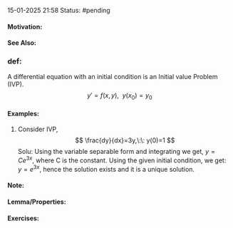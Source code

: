 15-01-2025 21:58
Status: #pending
#### Motivation:
#### See Also:
### def:
A differential equation with an initial condition is an Initial value Problem (IVP). $$
y'=f(x,y),\:\:y(x_{0})=y_{0}
$$
#### Examples:
1. Consider IVP, $$
\frac{dy}{dx}=3y,\:\: y(0)=1
$$
	Solu: Using the variable separable form and integrating we get,
	$y=Ce^{3x}$, where C is the constant. Using the given initial condition, we get:
	$y=e^{3x}$, hence the solution exists and it is a unique solution. 
#### Note:
#### Lemma/Properties:
#### Exercises: